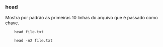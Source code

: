 ### head

Mostra por padrão as primeiras 10 linhas do arquivo que é passado como chave.

		
		head file.txt

		head -n2 file.txt


